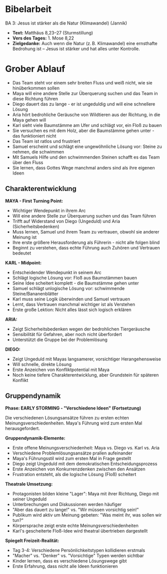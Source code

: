 # Bibelarbeit
BA 3: Jesus ist stärker als die Natur (Klimawandel) (Jannik)
- **Text:** Matthäus 8,23–27 (Sturmstillung)
- **Vers des Tages:** 1. Mose 8,22
- **Zielgedanke:** Auch wenn die Natur (z. B. Klimawandel) eine ernsthafte Bedrohung ist – Jesus ist stärker und hat alles unter Kontrolle.

# Grober Ablauf

- Das Team steht vor einem sehr breiten Fluss und weiß nicht, wie sie hinüberkommen sollen
- Maya will eine andere Stelle zur Überquerung suchen und das Team in diese Richtung führen
- Diego dauert das zu lange - er ist ungeduldig und will eine schnellere Lösung
- Aria hört bedrohliche Geräusche von Wildtieren aus der Richtung, in die Maya gehen will
- Karl sieht viele Baumstämme am Ufer und schlägt vor, ein Floß zu bauen
- Sie versuchen es mit dem Holz, aber die Baumstämme gehen unter - das funktioniert nicht
- Das Team ist ratlos und frustriert
- Samuel erscheint und schlägt eine ungewöhnliche Lösung vor: Steine zu nehmen, die schwimmen
- Mit Samuels Hilfe und den schwimmenden Steinen schafft es das Team über den Fluss
- Sie lernen, dass Gottes Wege manchmal anders sind als ihre eigenen Ideen

## Charakterentwicklung

**MAYA - First Turning Point:**
- Wichtiger Wendepunkt in ihrem Arc
- Will eine andere Stelle zur Überquerung suchen und das Team führen
- Trifft auf Widerstand von Diego (Ungeduld) und Aria (Sicherheitsbedenken)
- Muss lernen, Samuel und ihrem Team zu vertrauen, obwohl sie anderer Meinung ist
- Ihre erste größere Herausforderung als Führerin - nicht alle folgen blind
- Beginnt zu verstehen, dass echte Führung auch Zuhören und Vertrauen bedeutet

**KARL - Midpoint:**
- Entscheidender Wendepunkt in seinem Arc
- Schlägt logische Lösung vor: Floß aus Baumstämmen bauen
- Seine Idee scheitert komplett - die Baumstämme gehen unter
- Samuel schlägt unlogische Lösung vor: schwimmende Steine/Bananenblätter
- Karl muss seine Logik überwinden und Samuel vertrauen
- Lernt, dass Vertrauen manchmal wichtiger ist als Verstehen
- Erste große Lektion: Nicht alles lässt sich logisch erklären

**ARIA:**
- Zeigt Sicherheitsbedenken wegen der bedrohlichen Tiergeräusche
- Sensibilität für Gefahren, aber noch nicht überfordert
- Unterstützt die Gruppe bei der Problemlösung

**DIEGO:**
- Zeigt Ungeduld mit Mayas langsamerer, vorsichtiger Herangehensweise
- Will schnelle, direkte Lösung
- Erste Anzeichen von Konfliktpotential mit Maya
- Noch keine tiefere Charakterentwicklung, aber Grundstein für späteren Konflikt

## Gruppendynamik

**Phase: EARLY STORMING - "Verschiedene Ideen" (Fortsetzung)**

Die verschiedenen Lösungsansätze führen zu ersten echten Meinungsverschiedenheiten. Maya's Führung wird zum ersten Mal herausgefordert.

**Gruppendynamik-Elemente:**
- Erste offene Meinungsverschiedenheit: Maya vs. Diego vs. Karl vs. Aria
- Verschiedene Problemlösungsansätze prallen aufeinander
- Maya's Führungsstil wird zum ersten Mal in Frage gestellt
- Diego zeigt Ungeduld mit dem demokratischen Entscheidungsprozess
- Erste Anzeichen von Konkurrenzdenken zwischen den Ansätzen
- Frustration entsteht, als die logische Lösung (Floß) scheitert

**Theatrale Umsetzung:**
- Protagonisten bilden kleine "Lager": Maya mit ihrer Richtung, Diego mit seiner Ungeduld
- Unterbrechungen und Diskussionen werden häufiger
- "Aber das dauert zu lange!" vs. "Wir müssen vorsichtig sein!"
- Publikum wird aktiv um Meinung gebeten: "Was meint ihr, was sollen wir tun?"
- Körpersprache zeigt erste echte Meinungsverschiedenheiten
- Karl's gescheiterte Floß-Idee wird theatral übertrieben dargestellt

**Spiegelt Freizeit-Realität:**
- Tag 3-4: Verschiedene Persönlichkeitstypen kollidieren erstmals
- "Macher" vs. "Denker" vs. "Vorsichtige" Typen werden sichtbar
- Kinder lernen, dass es verschiedene Lösungswege gibt
- Erste Erfahrung, dass nicht alle Ideen funktionieren

